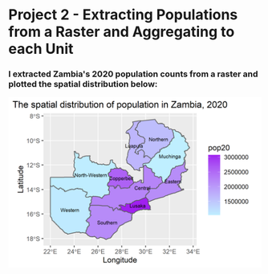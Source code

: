 # Project 2 - Extracting Populations from a Raster and Aggregating to each Unit
### I extracted Zambia's 2020 population counts from a raster and plotted the spatial distribution below:
![](zmb_pop20.png)
